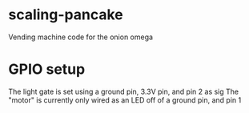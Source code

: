 # scaling-pancake
Vending machine code for the onion omega

# GPIO setup

The light gate is set using a ground pin, 3.3V pin, and pin 2 as sig
The "motor" is currently only wired as an LED off of a ground pin, and pin 1
